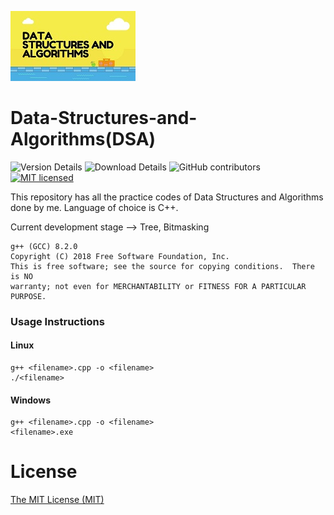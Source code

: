 ![dsa Logo](dsa_logo.jpg)

# Data-Structures-and-Algorithms(DSA)

![Version Details](https://img.shields.io/badge/version-1.0-brightgreen.svg)
![Download Details](https://img.shields.io/github/downloads/mohitesh07/data-structures-and-algorithms/total.svg)
![GitHub contributors](https://img.shields.io/github/contributors/mohitesh07/data-structures-and-algorithms.svg)
[![MIT licensed](https://img.shields.io/badge/license-MIT-blue.svg)](./LICENSE)

This repository has all the practice codes of Data Structures and Algorithms done by me. Language of choice is C++.

Current development stage --> Tree, Bitmasking

```
g++ (GCC) 8.2.0
Copyright (C) 2018 Free Software Foundation, Inc.
This is free software; see the source for copying conditions.  There is NO
warranty; not even for MERCHANTABILITY or FITNESS FOR A PARTICULAR PURPOSE.

```

### Usage Instructions

#### Linux
```
g++ <filename>.cpp -o <filename>
./<filename>

```

#### Windows
```
g++ <filename>.cpp -o <filename>
<filename>.exe

```

# License

[The MIT License (MIT)](LICENSE)
